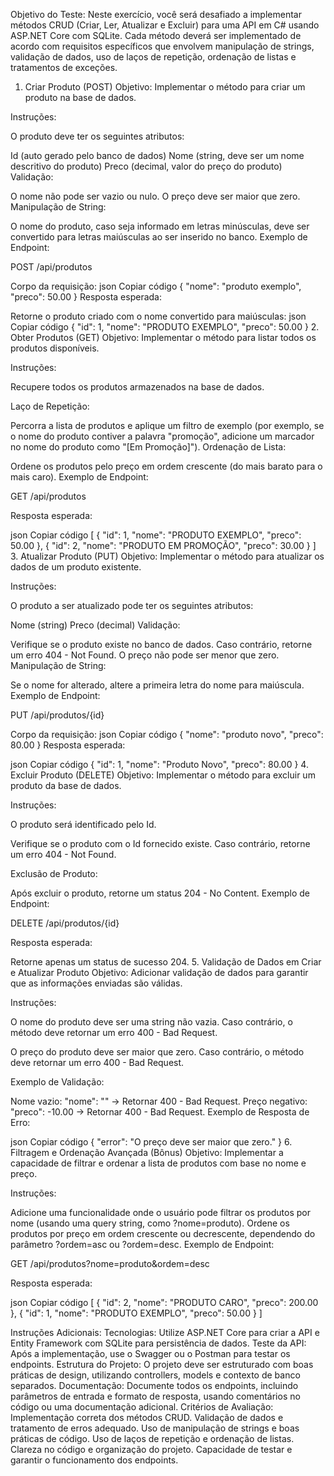 Objetivo do Teste:
Neste exercício, você será desafiado a implementar métodos CRUD (Criar, Ler, Atualizar e Excluir) para uma API em C# usando ASP.NET Core com SQLite. Cada método deverá ser implementado de acordo com requisitos específicos que envolvem manipulação de strings, validação de dados, uso de laços de repetição, ordenação de listas e tratamentos de exceções.

1. Criar Produto (POST)
Objetivo: Implementar o método para criar um produto na base de dados.

Instruções:

O produto deve ter os seguintes atributos:

Id (auto gerado pelo banco de dados)
Nome (string, deve ser um nome descritivo do produto)
Preco (decimal, valor do preço do produto)
Validação:

O nome não pode ser vazio ou nulo.
O preço deve ser maior que zero.
Manipulação de String:

O nome do produto, caso seja informado em letras minúsculas, deve ser convertido para letras maiúsculas ao ser inserido no banco.
Exemplo de Endpoint:

POST /api/produtos

Corpo da requisição:
json
Copiar código
{
  "nome": "produto exemplo",
  "preco": 50.00
}
Resposta esperada:

Retorne o produto criado com o nome convertido para maiúsculas:
json
Copiar código
{
  "id": 1,
  "nome": "PRODUTO EXEMPLO",
  "preco": 50.00
}
2. Obter Produtos (GET)
Objetivo: Implementar o método para listar todos os produtos disponíveis.

Instruções:

Recupere todos os produtos armazenados na base de dados.

Laço de Repetição:

Percorra a lista de produtos e aplique um filtro de exemplo (por exemplo, se o nome do produto contiver a palavra "promoção", adicione um marcador no nome do produto como "[Em Promoção]").
Ordenação de Lista:

Ordene os produtos pelo preço em ordem crescente (do mais barato para o mais caro).
Exemplo de Endpoint:

GET /api/produtos

Resposta esperada:

json
Copiar código
[
  {
    "id": 1,
    "nome": "PRODUTO EXEMPLO",
    "preco": 50.00
  },
  {
    "id": 2,
    "nome": "PRODUTO EM PROMOÇÃO",
    "preco": 30.00
  }
]
3. Atualizar Produto (PUT)
Objetivo: Implementar o método para atualizar os dados de um produto existente.

Instruções:

O produto a ser atualizado pode ter os seguintes atributos:

Nome (string)
Preco (decimal)
Validação:

Verifique se o produto existe no banco de dados. Caso contrário, retorne um erro 404 - Not Found.
O preço não pode ser menor que zero.
Manipulação de String:

Se o nome for alterado, altere a primeira letra do nome para maiúscula.
Exemplo de Endpoint:

PUT /api/produtos/{id}

Corpo da requisição:
json
Copiar código
{
  "nome": "produto novo",
  "preco": 80.00
}
Resposta esperada:

json
Copiar código
{
  "id": 1,
  "nome": "Produto Novo",
  "preco": 80.00
}
4. Excluir Produto (DELETE)
Objetivo: Implementar o método para excluir um produto da base de dados.

Instruções:

O produto será identificado pelo Id.

Verifique se o produto com o Id fornecido existe. Caso contrário, retorne um erro 404 - Not Found.

Exclusão de Produto:

Após excluir o produto, retorne um status 204 - No Content.
Exemplo de Endpoint:

DELETE /api/produtos/{id}

Resposta esperada:

Retorne apenas um status de sucesso 204.
5. Validação de Dados em Criar e Atualizar Produto
Objetivo: Adicionar validação de dados para garantir que as informações enviadas são válidas.

Instruções:

O nome do produto deve ser uma string não vazia. Caso contrário, o método deve retornar um erro 400 - Bad Request.

O preço do produto deve ser maior que zero. Caso contrário, o método deve retornar um erro 400 - Bad Request.

Exemplo de Validação:

Nome vazio: "nome": "" → Retornar 400 - Bad Request.
Preço negativo: "preco": -10.00 → Retornar 400 - Bad Request.
Exemplo de Resposta de Erro:

json
Copiar código
{
  "error": "O preço deve ser maior que zero."
}
6. Filtragem e Ordenação Avançada (Bônus)
Objetivo: Implementar a capacidade de filtrar e ordenar a lista de produtos com base no nome e preço.

Instruções:

Adicione uma funcionalidade onde o usuário pode filtrar os produtos por nome (usando uma query string, como ?nome=produto).
Ordene os produtos por preço em ordem crescente ou decrescente, dependendo do parâmetro ?ordem=asc ou ?ordem=desc.
Exemplo de Endpoint:

GET /api/produtos?nome=produto&ordem=desc

Resposta esperada:

json
Copiar código
[
  {
    "id": 2,
    "nome": "PRODUTO CARO",
    "preco": 200.00
  },
  {
    "id": 1,
    "nome": "PRODUTO EXEMPLO",
    "preco": 50.00
  }
]


Instruções Adicionais:
Tecnologias: Utilize ASP.NET Core para criar a API e Entity Framework com SQLite para persistência de dados.
Teste da API: Após a implementação, use o Swagger ou o Postman para testar os endpoints.
Estrutura do Projeto: O projeto deve ser estruturado com boas práticas de design, utilizando controllers, models e contexto de banco separados.
Documentação: Documente todos os endpoints, incluindo parâmetros de entrada e formato de resposta, usando comentários no código ou uma documentação adicional.
Critérios de Avaliação:
Implementação correta dos métodos CRUD.
Validação de dados e tratamento de erros adequado.
Uso de manipulação de strings e boas práticas de código.
Uso de laços de repetição e ordenação de listas.
Clareza no código e organização do projeto.
Capacidade de testar e garantir o funcionamento dos endpoints.
